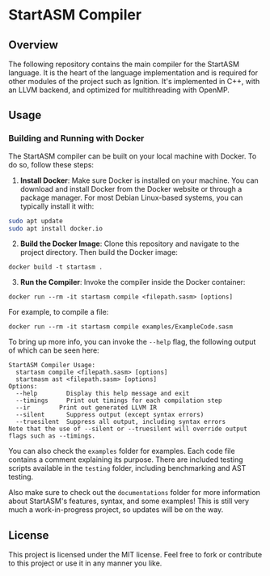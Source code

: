 # StartASM Compiler

## Overview
The following repository contains the main compiler for the StartASM language. It is the heart of the language implementation and is required for other modules of the project such as Ignition. It's implemented in C++, with an LLVM backend, and optimized for multithreading with OpenMP.

## Usage
### Building and Running with Docker
The StartASM compiler can be built on your local machine with Docker. To do so, follow these steps:

1. **Install Docker**:
Make sure Docker is installed on your machine. You can download and install Docker from the Docker website or through a package manager.
For most Debian Linux-based systems, you can typically install it with:
```bash
sudo apt update
sudo apt install docker.io
```

2. **Build the Docker Image**:
Clone this repository and navigate to the project directory. Then build the Docker image:
```
docker build -t startasm .
```

3. **Run the Compiler**:
Invoke the compiler inside the Docker container:
```
docker run --rm -it startasm compile <filepath.sasm> [options]
```

For example, to compile a file:
```
docker run --rm -it startasm compile examples/ExampleCode.sasm
```
To bring up more info, you can invoke the `--help` flag, the following output of which can be seen here:
```
StartASM Compiler Usage:
  startasm compile <filepath.sasm> [options]
  startmasm ast <filepath.sasm> [options]
Options:
  --help        Display this help message and exit
  --timings     Print out timings for each compilation step
  --ir        Print out generated LLVM IR
  --silent      Suppress output (except syntax errors)
  --truesilent  Suppress all output, including syntax errors
Note that the use of --silent or --truesilent will override output flags such as --timings.
```
You can also check the `examples` folder for examples. Each code file contains a comment explaining its purpose. There are included testing scripts available in the `testing` folder, including benchmarking and AST testing.

Also make sure to check out the `documentations` folder for more information about StartASM's features, syntax, and some examples! This is still very much a work-in-progress project, so updates will be on the way.

## License
This project is licensed under the MIT license. Feel free to fork or contribute to this project or use it in any manner you like.
